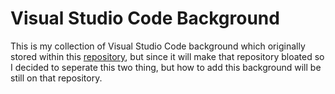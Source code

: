 # Visual Studio Code Background

This is my collection of Visual Studio Code background which originally stored within this [repository](https://github.com/UnknownRori/dotfiles/tree/master/vscode/background), but since it will make that repository bloated so I decided to seperate this two thing, but how to add this background will be still on that repository.
